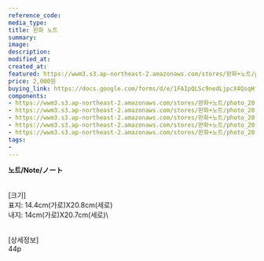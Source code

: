 ```yaml
---
reference_code:
media_type:
title: 판화 노트
summary:
image:
description:
modified_at:
created_at:
featured: https://wwm3.s3.ap-northeast-2.amazonaws.com/stores/판화+노트/photo_2019-10-04_16-32-12.jpg
price: 2,000원
buying_link: https://docs.google.com/forms/d/e/1FAIpQLSc9nedLjpcX4QsqHfsDClSUvnY_z8JjKZMrkfDJmnqozNUliA/viewform
components:
- https://wwm3.s3.ap-northeast-2.amazonaws.com/stores/판화+노트/photo_2019-10-04_16-32-12.jpg
- https://wwm3.s3.ap-northeast-2.amazonaws.com/stores/판화+노트/photo_2019-10-04_16-32-13.jpg
- https://wwm3.s3.ap-northeast-2.amazonaws.com/stores/판화+노트/photo_2019-10-04_16-35-47.jpg
- https://wwm3.s3.ap-northeast-2.amazonaws.com/stores/판화+노트/photo_2019-10-04_16-35-48.jpg
- https://wwm3.s3.ap-northeast-2.amazonaws.com/stores/판화+노트/photo_2019-10-04_16-35-57.jpg
tags:
-
---
```

**노트/Note/ノート**

\
[크기]\
표지: 14.4cm(가로)X20.8cm(세로)\
내지: 14cm(가로)X20.7cm(세로)\

\
[상세정보]\
44p
